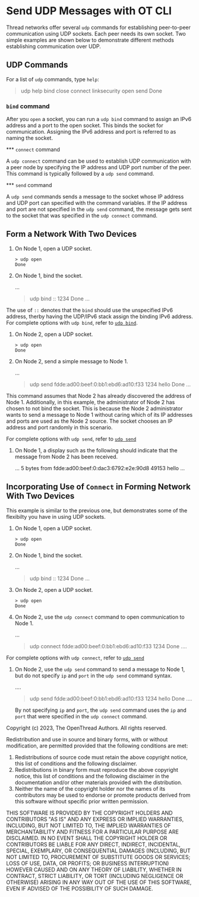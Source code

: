 # Send UDP Messages with OT CLI

Thread networks offer several `udp` commands for establishing peer-to-peer communication
using UDP sockets. Each peer needs its own socket. Two simple examples are shown below
to demonstrate different methods establishing communication over UDP.

## UDP Commands

For a list of `udp` commands, type `help`:

> udp help
bind
close
connect
linksecurity
open
send
Done

### `bind` command

After you `open` a socket, you can run a `udp bind` command to assign an IPv6 address
and a port to the open socket. This binds the socket for communication. Assigning the
IPv6 address and port is referred to as naming the socket.

*** `connect` command

A `udp connect` command can be used to establish UDP communication with a peer node
by specifying the IP address and UDP port number of the peer. This command is typically
followed by a `udp send` command.

*** `send` command

A `udp send` commands sends a message to the socket whose IP address and UDP port can
specified with the command variables. If the IP address and port are not specified in the
`udp send` command, the message gets sent to the socket that was specified in the `udp connect` command.

## Form a Network With Two Devices

1. On Node 1, open a UDP socket.

    ```
    > udp open
    Done
    ```

1. On Node 1, bind the socket.

   ...
   > udp bind :: 1234
   Done
   ...

The use of `::` denotes that the `bind` should use the unspecified IPv6 address,
therby having the UDP/IPv6 stack assign the binding IPv6 address. For complete
options with `udp bind`, refer to [`udp bind`](https://openthread.io/reference/cli/commands#bbr_state#udp_bind).

1.  On Node 2, open a UDP socket.

    ```
    > udp open
    Done
    ```

1. On Node 2, send a simple message to Node 1. 

   ...
   > udp send fdde:ad00:beef:0:bb1:ebd6:ad10:f33 1234 hello
   Done
   ...

This command assumes that Node 2 has already discovered the address of Node 1.
Additionally, in this example, the administrator of Node 2 has chosen to not
bind the socket. This is because the Node 2 administrator wants to send
a message to Node 1 without caring which of its IP addresses and ports are used
as the Node 2 source. The socket chooses an IP address and port randomly in this scenario.

For complete options with `udp send`, refer to
[`udp send`](https://openthread.io/reference/cli/commands#bbr_state#udp_send)

1. On Node 1, a display such as the following should indicate that the message from Node 2
has been received.

   ...
   5 bytes from fdde:ad00:beef:0:dac3:6792:e2e:90d8 49153 hello
   ...

## Incorporating Use of `Connect` in Forming Network With Two Devices

This example is similar to the previous one, but demonstrates some of the flexibilty
you have in using UDP sockets.

1. On Node 1, open a UDP socket.

    ```
    > udp open
    Done
    ```

1. On Node 1, bind the socket.

   ...
   > udp bind :: 1234
   Done
   ...

1.  On Node 2, open a UDP socket.

    ```
    > udp open
    Done
    ```

1.  On Node 2, use the `udp connect` command to open communication to Node 1.

    ...
    > udp connect fdde:ad00:beef:0:bb1:ebd6:ad10:f33 1234
    Done
    ....

For complete options with `udp connect`, refer to
[`udp send`](https://openthread.io/reference/cli/commands#bbr_state#udp_connect)

1. On Node 2, use the `udp send` command to send a message to Node 1, but do not
   specify `ip` and `port` in the `udp send` command syntax.

    ....
    >udp send fdde:ad00:beef:0:bb1:ebd6:ad10:f33 1234 hello
    Done
    ....

    By not specifying `ip` and `port`, the `udp send` command uses the `ip` and `port`
    that were specified in the `udp connect` command.

Copyright (c) 2023, The OpenThread Authors.
All rights reserved.

Redistribution and use in source and binary forms, with or without
modification, are permitted provided that the following conditions are met:
1. Redistributions of source code must retain the above copyright
   notice, this list of conditions and the following disclaimer.
2. Redistributions in binary form must reproduce the above copyright
   notice, this list of conditions and the following disclaimer in the
   documentation and/or other materials provided with the distribution.
3. Neither the name of the copyright holder nor the
   names of its contributors may be used to endorse or promote products
   derived from this software without specific prior written permission.

THIS SOFTWARE IS PROVIDED BY THE COPYRIGHT HOLDERS AND CONTRIBUTORS "AS IS"
AND ANY EXPRESS OR IMPLIED WARRANTIES, INCLUDING, BUT NOT LIMITED TO, THE
IMPLIED WARRANTIES OF MERCHANTABILITY AND FITNESS FOR A PARTICULAR PURPOSE
ARE DISCLAIMED. IN NO EVENT SHALL THE COPYRIGHT HOLDER OR CONTRIBUTORS BE
LIABLE FOR ANY DIRECT, INDIRECT, INCIDENTAL, SPECIAL, EXEMPLARY, OR
CONSEQUENTIAL DAMAGES (INCLUDING, BUT NOT LIMITED TO, PROCUREMENT OF
SUBSTITUTE GOODS OR SERVICES; LOSS OF USE, DATA, OR PROFITS; OR BUSINESS
INTERRUPTION) HOWEVER CAUSED AND ON ANY THEORY OF LIABILITY, WHETHER IN
CONTRACT, STRICT LIABILITY, OR TORT (INCLUDING NEGLIGENCE OR OTHERWISE)
ARISING IN ANY WAY OUT OF THE USE OF THIS SOFTWARE, EVEN IF ADVISED OF THE
POSSIBILITY OF SUCH DAMAGE.    
